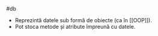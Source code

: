 #db
- Reprezintă datele sub formă de obiecte (ca în [[OOP]]).
- Pot stoca metode și atribute împreună cu datele.